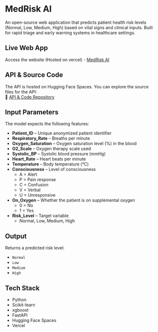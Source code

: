 # MedRisk AI

An open-source web application that predicts patient health risk levels (Normal, Low, Medium, High) based on vital signs and clinical inputs. Built for rapid triage and early warning systems in healthcare settings.

## Live Web App

Access the website (Hosted on vercel) - [MedRisk AI](https://med-risk-ai.vercel.app) 

## API & Source Code

The API is hosted on Hugging Face Spaces. You can explore the source files for the API:  
🔗 [API & Code Repository](https://huggingface.co/spaces/ItsMeArm00n/Health-Risk-Predictor/tree/main)

## Input Parameters

The model expects the following features:

- **Patient_ID** – Unique anonymized patient identifier  
- **Respiratory_Rate** – Breaths per minute  
- **Oxygen_Saturation** – Oxygen saturation level (%) in the blood  
- **O2_Scale** – Oxygen therapy scale used  
- **Systolic_BP** – Systolic blood pressure (mmHg)  
- **Heart_Rate** – Heart beats per minute  
- **Temperature** – Body temperature (°C)  
- **Consciousness** – Level of consciousness  
  - A = Alert  
  - P = Pain response  
  - C = Confusion  
  - V = Verbal  
  - U = Unresponsive  
- **On_Oxygen** – Whether the patient is on supplemental oxygen  
  - 0 = No  
  - 1 = Yes  
- **Risk_Level** – Target variable  
  - Normal, Low, Medium, High

## Output

Returns a predicted risk level:
- `Normal`
- `Low`
- `Medium`
- `High`

## Tech Stack

- Python
- Scikit-learn
- xgboost
- FastAPI
- Hugging Face Spaces
- Vercel
